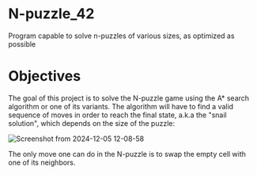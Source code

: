 # N-puzzle_42

Program capable to solve n-puzzles of various sizes, as optimized as possible

# Objectives

The goal of this project is to solve the N-puzzle game using the A*
search algorithm or one of its variants.
The algorithm will have to find a valid sequence of moves in order to reach the
final state, a.k.a the "snail solution", which depends on the size of the puzzle:

![Screenshot from 2024-12-05 12-08-58](https://github.com/user-attachments/assets/c745c115-c838-44a4-98d3-95df825bb6f8)

The only move one can do in the N-puzzle is to swap the empty cell with one of its
neighbors.
